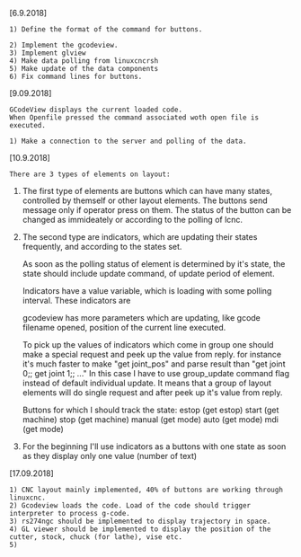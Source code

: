 [6.9.2018]
	
	1) Define the format of the command for buttons.

	2) Implement the gcodeview.
	3) Implement glview
	4) Make data polling from linuxcncrsh
	5) Make update of the data components
	6) Fix command lines for buttons.

[9.09.2018]

	GCodeView displays the current loaded code.
	When Openfile pressed the command associated woth open file is executed.

	1) Make a connection to the server and polling of the data.

[10.9.2018]
	
	There are 3 types of elements on layout:
	
1) The first type of elements are buttons which can have many states, controlled by themself or
	other layout elements.
	The buttons send message only if operator press on them.
	The status of the button can be changed as immideately or according to the polling of lcnc.

2) The second type are indicators, which are updating their states frequently, and according to the
	states set.

	As soon as the polling status of element is determined by it's state, the state should include
	update command, of update period of element.

	Indicators have a value variable, which is loading with some polling interval.
	These indicators are 

	gcodeview has more parameters which are updating, like
	gcode filename opened, position of the current line executed.

	To pick up the values of indicators which come in group one should make a special request and peek up the value from reply.
	for instance it's much faster to make
	"get joint_pos" and parse result than "get joint 0;; get joint 1;; ..."
	In this case I have to use group_update command flag instead of default individual update.
	It means that a group of layout elements will do single request and after peek up it's value from reply.


	Buttons for which I should track the state:
	estop (get estop)
	start (get machine)
	stop (get machine)
	manual (get mode)
	auto (get mode)
	mdi (get mode)

3) For the beginning I'll use indicators as a buttons with one state as soon as they display only one value (number of text)


[17.09.2018]

	1) CNC layout mainly implemented, 40% of buttons are working through linuxcnc.
	2) Gcodeview loads the code. Load of the code should trigger interpreter to process g-code.
	3) rs274ngc should be implemented to display trajectory in space.
	4) GL viewer should be implemented to display the position of the cutter, stock, chuck (for lathe), vise etc.
	5) 






